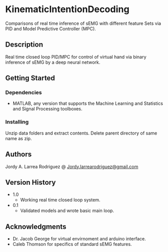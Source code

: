 # KinematicIntentionDecoding

Comparisons of real time inference of sEMG with different feature Sets via PID and Model Predictive Controller (MPC).

## Description

Real time closed loop PID/MPC for control of virtual hand via binary inference of sEMG by a deep neural network. 

## Getting Started

### Dependencies

* MATLAB, any version that supports the Machine Learning and Statistics and Signal Processing toolboxes.

### Installing

Unzip data folders and extract contents. Delete parent directory of same name as zip.

## Authors

Jordy A. Larrea Rodriguez @ Jordy.larrearodriguez@gmail.com

## Version History

* 1.0
    * Working real time closed loop system.
* 0.1
    * Validated models and wrote basic main loop.

## Acknowledgments

* Dr. Jacob George for virtual envirnoment and arduino interface.
* Caleb Thomson for specifics of standard sEMG features.
